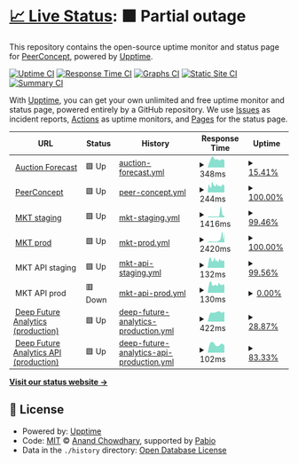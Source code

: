# [📈 Live Status](https://demo.upptime.js.org): <!--live status--> **🟧 Partial outage**

This repository contains the open-source uptime monitor and status page for [PeerConcept](https://demo.upptime.js.org), powered by [Upptime](https://github.com/upptime/upptime).

[![Uptime CI](https://github.com/peerconcept/uptime-monitor/workflows/Uptime%20CI/badge.svg)](https://github.com/peerconcept/uptime-monitor/actions?query=workflow%3A%22Uptime+CI%22)
[![Response Time CI](https://github.com/peerconcept/uptime-monitor/workflows/Response%20Time%20CI/badge.svg)](https://github.com/peerconcept/uptime-monitor/actions?query=workflow%3A%22Response+Time+CI%22)
[![Graphs CI](https://github.com/peerconcept/uptime-monitor/workflows/Graphs%20CI/badge.svg)](https://github.com/peerconcept/uptime-monitor/actions?query=workflow%3A%22Graphs+CI%22)
[![Static Site CI](https://github.com/peerconcept/uptime-monitor/workflows/Static%20Site%20CI/badge.svg)](https://github.com/peerconcept/uptime-monitor/actions?query=workflow%3A%22Static+Site+CI%22)
[![Summary CI](https://github.com/peerconcept/uptime-monitor/workflows/Summary%20CI/badge.svg)](https://github.com/peerconcept/uptime-monitor/actions?query=workflow%3A%22Summary+CI%22)

With [Upptime](https://upptime.js.org), you can get your own unlimited and free uptime monitor and status page, powered entirely by a GitHub repository. We use [Issues](https://github.com/peerconcept/uptime-monitor/issues) as incident reports, [Actions](https://github.com/peerconcept/uptime-monitor/actions) as uptime monitors, and [Pages](https://demo.upptime.js.org) for the status page.

<!--start: status pages-->
<!-- This summary is generated by Upptime (https://github.com/upptime/upptime) -->
<!-- Do not edit this manually, your changes will be overwritten -->
<!-- prettier-ignore -->
| URL | Status | History | Response Time | Uptime |
| --- | ------ | ------- | ------------- | ------ |
| <img alt="" src="https://icons.duckduckgo.com/ip3/auctionforecast.com.ico" height="13"> [Auction Forecast](https://auctionforecast.com) | 🟩 Up | [auction-forecast.yml](https://github.com/peerconcept/uptime-monitor/commits/HEAD/history/auction-forecast.yml) | <details><summary><img alt="Response time graph" src="./graphs/auction-forecast/response-time-week.png" height="20"> 348ms</summary><br><a href="https://status.peerconcept.com/history/auction-forecast"><img alt="Response time 348" src="https://img.shields.io/endpoint?url=https%3A%2F%2Fraw.githubusercontent.com%2Fpeerconcept%2Fuptime-monitor%2FHEAD%2Fapi%2Fauction-forecast%2Fresponse-time.json"></a><br><a href="https://status.peerconcept.com/history/auction-forecast"><img alt="24-hour response time 348" src="https://img.shields.io/endpoint?url=https%3A%2F%2Fraw.githubusercontent.com%2Fpeerconcept%2Fuptime-monitor%2FHEAD%2Fapi%2Fauction-forecast%2Fresponse-time-day.json"></a><br><a href="https://status.peerconcept.com/history/auction-forecast"><img alt="7-day response time 348" src="https://img.shields.io/endpoint?url=https%3A%2F%2Fraw.githubusercontent.com%2Fpeerconcept%2Fuptime-monitor%2FHEAD%2Fapi%2Fauction-forecast%2Fresponse-time-week.json"></a><br><a href="https://status.peerconcept.com/history/auction-forecast"><img alt="30-day response time 348" src="https://img.shields.io/endpoint?url=https%3A%2F%2Fraw.githubusercontent.com%2Fpeerconcept%2Fuptime-monitor%2FHEAD%2Fapi%2Fauction-forecast%2Fresponse-time-month.json"></a><br><a href="https://status.peerconcept.com/history/auction-forecast"><img alt="1-year response time 348" src="https://img.shields.io/endpoint?url=https%3A%2F%2Fraw.githubusercontent.com%2Fpeerconcept%2Fuptime-monitor%2FHEAD%2Fapi%2Fauction-forecast%2Fresponse-time-year.json"></a></details> | <details><summary><a href="https://status.peerconcept.com/history/auction-forecast">15.41%</a></summary><a href="https://status.peerconcept.com/history/auction-forecast"><img alt="All-time uptime 15.41%" src="https://img.shields.io/endpoint?url=https%3A%2F%2Fraw.githubusercontent.com%2Fpeerconcept%2Fuptime-monitor%2FHEAD%2Fapi%2Fauction-forecast%2Fuptime.json"></a><br><a href="https://status.peerconcept.com/history/auction-forecast"><img alt="24-hour uptime 74.78%" src="https://img.shields.io/endpoint?url=https%3A%2F%2Fraw.githubusercontent.com%2Fpeerconcept%2Fuptime-monitor%2FHEAD%2Fapi%2Fauction-forecast%2Fuptime-day.json"></a><br><a href="https://status.peerconcept.com/history/auction-forecast"><img alt="7-day uptime 15.41%" src="https://img.shields.io/endpoint?url=https%3A%2F%2Fraw.githubusercontent.com%2Fpeerconcept%2Fuptime-monitor%2FHEAD%2Fapi%2Fauction-forecast%2Fuptime-week.json"></a><br><a href="https://status.peerconcept.com/history/auction-forecast"><img alt="30-day uptime 15.41%" src="https://img.shields.io/endpoint?url=https%3A%2F%2Fraw.githubusercontent.com%2Fpeerconcept%2Fuptime-monitor%2FHEAD%2Fapi%2Fauction-forecast%2Fuptime-month.json"></a><br><a href="https://status.peerconcept.com/history/auction-forecast"><img alt="1-year uptime 15.41%" src="https://img.shields.io/endpoint?url=https%3A%2F%2Fraw.githubusercontent.com%2Fpeerconcept%2Fuptime-monitor%2FHEAD%2Fapi%2Fauction-forecast%2Fuptime-year.json"></a></details>
| <img alt="" src="https://icons.duckduckgo.com/ip3/peerconcept.com.ico" height="13"> [PeerConcept](https://peerconcept.com) | 🟩 Up | [peer-concept.yml](https://github.com/peerconcept/uptime-monitor/commits/HEAD/history/peer-concept.yml) | <details><summary><img alt="Response time graph" src="./graphs/peer-concept/response-time-week.png" height="20"> 244ms</summary><br><a href="https://status.peerconcept.com/history/peer-concept"><img alt="Response time 244" src="https://img.shields.io/endpoint?url=https%3A%2F%2Fraw.githubusercontent.com%2Fpeerconcept%2Fuptime-monitor%2FHEAD%2Fapi%2Fpeer-concept%2Fresponse-time.json"></a><br><a href="https://status.peerconcept.com/history/peer-concept"><img alt="24-hour response time 233" src="https://img.shields.io/endpoint?url=https%3A%2F%2Fraw.githubusercontent.com%2Fpeerconcept%2Fuptime-monitor%2FHEAD%2Fapi%2Fpeer-concept%2Fresponse-time-day.json"></a><br><a href="https://status.peerconcept.com/history/peer-concept"><img alt="7-day response time 244" src="https://img.shields.io/endpoint?url=https%3A%2F%2Fraw.githubusercontent.com%2Fpeerconcept%2Fuptime-monitor%2FHEAD%2Fapi%2Fpeer-concept%2Fresponse-time-week.json"></a><br><a href="https://status.peerconcept.com/history/peer-concept"><img alt="30-day response time 244" src="https://img.shields.io/endpoint?url=https%3A%2F%2Fraw.githubusercontent.com%2Fpeerconcept%2Fuptime-monitor%2FHEAD%2Fapi%2Fpeer-concept%2Fresponse-time-month.json"></a><br><a href="https://status.peerconcept.com/history/peer-concept"><img alt="1-year response time 244" src="https://img.shields.io/endpoint?url=https%3A%2F%2Fraw.githubusercontent.com%2Fpeerconcept%2Fuptime-monitor%2FHEAD%2Fapi%2Fpeer-concept%2Fresponse-time-year.json"></a></details> | <details><summary><a href="https://status.peerconcept.com/history/peer-concept">100.00%</a></summary><a href="https://status.peerconcept.com/history/peer-concept"><img alt="All-time uptime 100.00%" src="https://img.shields.io/endpoint?url=https%3A%2F%2Fraw.githubusercontent.com%2Fpeerconcept%2Fuptime-monitor%2FHEAD%2Fapi%2Fpeer-concept%2Fuptime.json"></a><br><a href="https://status.peerconcept.com/history/peer-concept"><img alt="24-hour uptime 100.00%" src="https://img.shields.io/endpoint?url=https%3A%2F%2Fraw.githubusercontent.com%2Fpeerconcept%2Fuptime-monitor%2FHEAD%2Fapi%2Fpeer-concept%2Fuptime-day.json"></a><br><a href="https://status.peerconcept.com/history/peer-concept"><img alt="7-day uptime 100.00%" src="https://img.shields.io/endpoint?url=https%3A%2F%2Fraw.githubusercontent.com%2Fpeerconcept%2Fuptime-monitor%2FHEAD%2Fapi%2Fpeer-concept%2Fuptime-week.json"></a><br><a href="https://status.peerconcept.com/history/peer-concept"><img alt="30-day uptime 100.00%" src="https://img.shields.io/endpoint?url=https%3A%2F%2Fraw.githubusercontent.com%2Fpeerconcept%2Fuptime-monitor%2FHEAD%2Fapi%2Fpeer-concept%2Fuptime-month.json"></a><br><a href="https://status.peerconcept.com/history/peer-concept"><img alt="1-year uptime 100.00%" src="https://img.shields.io/endpoint?url=https%3A%2F%2Fraw.githubusercontent.com%2Fpeerconcept%2Fuptime-monitor%2FHEAD%2Fapi%2Fpeer-concept%2Fuptime-year.json"></a></details>
| <img alt="" src="https://icons.duckduckgo.com/ip3/staging.mykidstales.com.ico" height="13"> [MKT staging](https://staging.mykidstales.com) | 🟩 Up | [mkt-staging.yml](https://github.com/peerconcept/uptime-monitor/commits/HEAD/history/mkt-staging.yml) | <details><summary><img alt="Response time graph" src="./graphs/mkt-staging/response-time-week.png" height="20"> 1416ms</summary><br><a href="https://status.peerconcept.com/history/mkt-staging"><img alt="Response time 1416" src="https://img.shields.io/endpoint?url=https%3A%2F%2Fraw.githubusercontent.com%2Fpeerconcept%2Fuptime-monitor%2FHEAD%2Fapi%2Fmkt-staging%2Fresponse-time.json"></a><br><a href="https://status.peerconcept.com/history/mkt-staging"><img alt="24-hour response time 2654" src="https://img.shields.io/endpoint?url=https%3A%2F%2Fraw.githubusercontent.com%2Fpeerconcept%2Fuptime-monitor%2FHEAD%2Fapi%2Fmkt-staging%2Fresponse-time-day.json"></a><br><a href="https://status.peerconcept.com/history/mkt-staging"><img alt="7-day response time 1416" src="https://img.shields.io/endpoint?url=https%3A%2F%2Fraw.githubusercontent.com%2Fpeerconcept%2Fuptime-monitor%2FHEAD%2Fapi%2Fmkt-staging%2Fresponse-time-week.json"></a><br><a href="https://status.peerconcept.com/history/mkt-staging"><img alt="30-day response time 1416" src="https://img.shields.io/endpoint?url=https%3A%2F%2Fraw.githubusercontent.com%2Fpeerconcept%2Fuptime-monitor%2FHEAD%2Fapi%2Fmkt-staging%2Fresponse-time-month.json"></a><br><a href="https://status.peerconcept.com/history/mkt-staging"><img alt="1-year response time 1416" src="https://img.shields.io/endpoint?url=https%3A%2F%2Fraw.githubusercontent.com%2Fpeerconcept%2Fuptime-monitor%2FHEAD%2Fapi%2Fmkt-staging%2Fresponse-time-year.json"></a></details> | <details><summary><a href="https://status.peerconcept.com/history/mkt-staging">99.46%</a></summary><a href="https://status.peerconcept.com/history/mkt-staging"><img alt="All-time uptime 99.46%" src="https://img.shields.io/endpoint?url=https%3A%2F%2Fraw.githubusercontent.com%2Fpeerconcept%2Fuptime-monitor%2FHEAD%2Fapi%2Fmkt-staging%2Fuptime.json"></a><br><a href="https://status.peerconcept.com/history/mkt-staging"><img alt="24-hour uptime 100.00%" src="https://img.shields.io/endpoint?url=https%3A%2F%2Fraw.githubusercontent.com%2Fpeerconcept%2Fuptime-monitor%2FHEAD%2Fapi%2Fmkt-staging%2Fuptime-day.json"></a><br><a href="https://status.peerconcept.com/history/mkt-staging"><img alt="7-day uptime 99.46%" src="https://img.shields.io/endpoint?url=https%3A%2F%2Fraw.githubusercontent.com%2Fpeerconcept%2Fuptime-monitor%2FHEAD%2Fapi%2Fmkt-staging%2Fuptime-week.json"></a><br><a href="https://status.peerconcept.com/history/mkt-staging"><img alt="30-day uptime 99.46%" src="https://img.shields.io/endpoint?url=https%3A%2F%2Fraw.githubusercontent.com%2Fpeerconcept%2Fuptime-monitor%2FHEAD%2Fapi%2Fmkt-staging%2Fuptime-month.json"></a><br><a href="https://status.peerconcept.com/history/mkt-staging"><img alt="1-year uptime 99.46%" src="https://img.shields.io/endpoint?url=https%3A%2F%2Fraw.githubusercontent.com%2Fpeerconcept%2Fuptime-monitor%2FHEAD%2Fapi%2Fmkt-staging%2Fuptime-year.json"></a></details>
| <img alt="" src="https://icons.duckduckgo.com/ip3/mykidstales.com.ico" height="13"> [MKT prod](https://mykidstales.com) | 🟩 Up | [mkt-prod.yml](https://github.com/peerconcept/uptime-monitor/commits/HEAD/history/mkt-prod.yml) | <details><summary><img alt="Response time graph" src="./graphs/mkt-prod/response-time-week.png" height="20"> 2420ms</summary><br><a href="https://status.peerconcept.com/history/mkt-prod"><img alt="Response time 2420" src="https://img.shields.io/endpoint?url=https%3A%2F%2Fraw.githubusercontent.com%2Fpeerconcept%2Fuptime-monitor%2FHEAD%2Fapi%2Fmkt-prod%2Fresponse-time.json"></a><br><a href="https://status.peerconcept.com/history/mkt-prod"><img alt="24-hour response time 4336" src="https://img.shields.io/endpoint?url=https%3A%2F%2Fraw.githubusercontent.com%2Fpeerconcept%2Fuptime-monitor%2FHEAD%2Fapi%2Fmkt-prod%2Fresponse-time-day.json"></a><br><a href="https://status.peerconcept.com/history/mkt-prod"><img alt="7-day response time 2420" src="https://img.shields.io/endpoint?url=https%3A%2F%2Fraw.githubusercontent.com%2Fpeerconcept%2Fuptime-monitor%2FHEAD%2Fapi%2Fmkt-prod%2Fresponse-time-week.json"></a><br><a href="https://status.peerconcept.com/history/mkt-prod"><img alt="30-day response time 2420" src="https://img.shields.io/endpoint?url=https%3A%2F%2Fraw.githubusercontent.com%2Fpeerconcept%2Fuptime-monitor%2FHEAD%2Fapi%2Fmkt-prod%2Fresponse-time-month.json"></a><br><a href="https://status.peerconcept.com/history/mkt-prod"><img alt="1-year response time 2420" src="https://img.shields.io/endpoint?url=https%3A%2F%2Fraw.githubusercontent.com%2Fpeerconcept%2Fuptime-monitor%2FHEAD%2Fapi%2Fmkt-prod%2Fresponse-time-year.json"></a></details> | <details><summary><a href="https://status.peerconcept.com/history/mkt-prod">100.00%</a></summary><a href="https://status.peerconcept.com/history/mkt-prod"><img alt="All-time uptime 100.00%" src="https://img.shields.io/endpoint?url=https%3A%2F%2Fraw.githubusercontent.com%2Fpeerconcept%2Fuptime-monitor%2FHEAD%2Fapi%2Fmkt-prod%2Fuptime.json"></a><br><a href="https://status.peerconcept.com/history/mkt-prod"><img alt="24-hour uptime 100.00%" src="https://img.shields.io/endpoint?url=https%3A%2F%2Fraw.githubusercontent.com%2Fpeerconcept%2Fuptime-monitor%2FHEAD%2Fapi%2Fmkt-prod%2Fuptime-day.json"></a><br><a href="https://status.peerconcept.com/history/mkt-prod"><img alt="7-day uptime 100.00%" src="https://img.shields.io/endpoint?url=https%3A%2F%2Fraw.githubusercontent.com%2Fpeerconcept%2Fuptime-monitor%2FHEAD%2Fapi%2Fmkt-prod%2Fuptime-week.json"></a><br><a href="https://status.peerconcept.com/history/mkt-prod"><img alt="30-day uptime 100.00%" src="https://img.shields.io/endpoint?url=https%3A%2F%2Fraw.githubusercontent.com%2Fpeerconcept%2Fuptime-monitor%2FHEAD%2Fapi%2Fmkt-prod%2Fuptime-month.json"></a><br><a href="https://status.peerconcept.com/history/mkt-prod"><img alt="1-year uptime 100.00%" src="https://img.shields.io/endpoint?url=https%3A%2F%2Fraw.githubusercontent.com%2Fpeerconcept%2Fuptime-monitor%2FHEAD%2Fapi%2Fmkt-prod%2Fuptime-year.json"></a></details>
| <img alt="" src="https://icons.duckduckgo.com/ip3/null.ico" height="13"> MKT API staging | 🟩 Up | [mkt-api-staging.yml](https://github.com/peerconcept/uptime-monitor/commits/HEAD/history/mkt-api-staging.yml) | <details><summary><img alt="Response time graph" src="./graphs/mkt-api-staging/response-time-week.png" height="20"> 132ms</summary><br><a href="https://status.peerconcept.com/history/mkt-api-staging"><img alt="Response time 132" src="https://img.shields.io/endpoint?url=https%3A%2F%2Fraw.githubusercontent.com%2Fpeerconcept%2Fuptime-monitor%2FHEAD%2Fapi%2Fmkt-api-staging%2Fresponse-time.json"></a><br><a href="https://status.peerconcept.com/history/mkt-api-staging"><img alt="24-hour response time 126" src="https://img.shields.io/endpoint?url=https%3A%2F%2Fraw.githubusercontent.com%2Fpeerconcept%2Fuptime-monitor%2FHEAD%2Fapi%2Fmkt-api-staging%2Fresponse-time-day.json"></a><br><a href="https://status.peerconcept.com/history/mkt-api-staging"><img alt="7-day response time 132" src="https://img.shields.io/endpoint?url=https%3A%2F%2Fraw.githubusercontent.com%2Fpeerconcept%2Fuptime-monitor%2FHEAD%2Fapi%2Fmkt-api-staging%2Fresponse-time-week.json"></a><br><a href="https://status.peerconcept.com/history/mkt-api-staging"><img alt="30-day response time 132" src="https://img.shields.io/endpoint?url=https%3A%2F%2Fraw.githubusercontent.com%2Fpeerconcept%2Fuptime-monitor%2FHEAD%2Fapi%2Fmkt-api-staging%2Fresponse-time-month.json"></a><br><a href="https://status.peerconcept.com/history/mkt-api-staging"><img alt="1-year response time 132" src="https://img.shields.io/endpoint?url=https%3A%2F%2Fraw.githubusercontent.com%2Fpeerconcept%2Fuptime-monitor%2FHEAD%2Fapi%2Fmkt-api-staging%2Fresponse-time-year.json"></a></details> | <details><summary><a href="https://status.peerconcept.com/history/mkt-api-staging">99.56%</a></summary><a href="https://status.peerconcept.com/history/mkt-api-staging"><img alt="All-time uptime 99.56%" src="https://img.shields.io/endpoint?url=https%3A%2F%2Fraw.githubusercontent.com%2Fpeerconcept%2Fuptime-monitor%2FHEAD%2Fapi%2Fmkt-api-staging%2Fuptime.json"></a><br><a href="https://status.peerconcept.com/history/mkt-api-staging"><img alt="24-hour uptime 100.00%" src="https://img.shields.io/endpoint?url=https%3A%2F%2Fraw.githubusercontent.com%2Fpeerconcept%2Fuptime-monitor%2FHEAD%2Fapi%2Fmkt-api-staging%2Fuptime-day.json"></a><br><a href="https://status.peerconcept.com/history/mkt-api-staging"><img alt="7-day uptime 99.56%" src="https://img.shields.io/endpoint?url=https%3A%2F%2Fraw.githubusercontent.com%2Fpeerconcept%2Fuptime-monitor%2FHEAD%2Fapi%2Fmkt-api-staging%2Fuptime-week.json"></a><br><a href="https://status.peerconcept.com/history/mkt-api-staging"><img alt="30-day uptime 99.56%" src="https://img.shields.io/endpoint?url=https%3A%2F%2Fraw.githubusercontent.com%2Fpeerconcept%2Fuptime-monitor%2FHEAD%2Fapi%2Fmkt-api-staging%2Fuptime-month.json"></a><br><a href="https://status.peerconcept.com/history/mkt-api-staging"><img alt="1-year uptime 99.56%" src="https://img.shields.io/endpoint?url=https%3A%2F%2Fraw.githubusercontent.com%2Fpeerconcept%2Fuptime-monitor%2FHEAD%2Fapi%2Fmkt-api-staging%2Fuptime-year.json"></a></details>
| <img alt="" src="https://icons.duckduckgo.com/ip3/null.ico" height="13"> MKT API prod | 🟥 Down | [mkt-api-prod.yml](https://github.com/peerconcept/uptime-monitor/commits/HEAD/history/mkt-api-prod.yml) | <details><summary><img alt="Response time graph" src="./graphs/mkt-api-prod/response-time-week.png" height="20"> 130ms</summary><br><a href="https://status.peerconcept.com/history/mkt-api-prod"><img alt="Response time 130" src="https://img.shields.io/endpoint?url=https%3A%2F%2Fraw.githubusercontent.com%2Fpeerconcept%2Fuptime-monitor%2FHEAD%2Fapi%2Fmkt-api-prod%2Fresponse-time.json"></a><br><a href="https://status.peerconcept.com/history/mkt-api-prod"><img alt="24-hour response time 127" src="https://img.shields.io/endpoint?url=https%3A%2F%2Fraw.githubusercontent.com%2Fpeerconcept%2Fuptime-monitor%2FHEAD%2Fapi%2Fmkt-api-prod%2Fresponse-time-day.json"></a><br><a href="https://status.peerconcept.com/history/mkt-api-prod"><img alt="7-day response time 130" src="https://img.shields.io/endpoint?url=https%3A%2F%2Fraw.githubusercontent.com%2Fpeerconcept%2Fuptime-monitor%2FHEAD%2Fapi%2Fmkt-api-prod%2Fresponse-time-week.json"></a><br><a href="https://status.peerconcept.com/history/mkt-api-prod"><img alt="30-day response time 130" src="https://img.shields.io/endpoint?url=https%3A%2F%2Fraw.githubusercontent.com%2Fpeerconcept%2Fuptime-monitor%2FHEAD%2Fapi%2Fmkt-api-prod%2Fresponse-time-month.json"></a><br><a href="https://status.peerconcept.com/history/mkt-api-prod"><img alt="1-year response time 130" src="https://img.shields.io/endpoint?url=https%3A%2F%2Fraw.githubusercontent.com%2Fpeerconcept%2Fuptime-monitor%2FHEAD%2Fapi%2Fmkt-api-prod%2Fresponse-time-year.json"></a></details> | <details><summary><a href="https://status.peerconcept.com/history/mkt-api-prod">0.00%</a></summary><a href="https://status.peerconcept.com/history/mkt-api-prod"><img alt="All-time uptime 0.00%" src="https://img.shields.io/endpoint?url=https%3A%2F%2Fraw.githubusercontent.com%2Fpeerconcept%2Fuptime-monitor%2FHEAD%2Fapi%2Fmkt-api-prod%2Fuptime.json"></a><br><a href="https://status.peerconcept.com/history/mkt-api-prod"><img alt="24-hour uptime 0.00%" src="https://img.shields.io/endpoint?url=https%3A%2F%2Fraw.githubusercontent.com%2Fpeerconcept%2Fuptime-monitor%2FHEAD%2Fapi%2Fmkt-api-prod%2Fuptime-day.json"></a><br><a href="https://status.peerconcept.com/history/mkt-api-prod"><img alt="7-day uptime 0.00%" src="https://img.shields.io/endpoint?url=https%3A%2F%2Fraw.githubusercontent.com%2Fpeerconcept%2Fuptime-monitor%2FHEAD%2Fapi%2Fmkt-api-prod%2Fuptime-week.json"></a><br><a href="https://status.peerconcept.com/history/mkt-api-prod"><img alt="30-day uptime 0.00%" src="https://img.shields.io/endpoint?url=https%3A%2F%2Fraw.githubusercontent.com%2Fpeerconcept%2Fuptime-monitor%2FHEAD%2Fapi%2Fmkt-api-prod%2Fuptime-month.json"></a><br><a href="https://status.peerconcept.com/history/mkt-api-prod"><img alt="1-year uptime 0.00%" src="https://img.shields.io/endpoint?url=https%3A%2F%2Fraw.githubusercontent.com%2Fpeerconcept%2Fuptime-monitor%2FHEAD%2Fapi%2Fmkt-api-prod%2Fuptime-year.json"></a></details>
| <img alt="" src="https://icons.duckduckgo.com/ip3/mgr.dfacecl.com.ico" height="13"> [Deep Future Analytics (production)](https://mgr.dfacecl.com/) | 🟩 Up | [deep-future-analytics-production.yml](https://github.com/peerconcept/uptime-monitor/commits/HEAD/history/deep-future-analytics-production.yml) | <details><summary><img alt="Response time graph" src="./graphs/deep-future-analytics-production/response-time-week.png" height="20"> 422ms</summary><br><a href="https://status.peerconcept.com/history/deep-future-analytics-production"><img alt="Response time 422" src="https://img.shields.io/endpoint?url=https%3A%2F%2Fraw.githubusercontent.com%2Fpeerconcept%2Fuptime-monitor%2FHEAD%2Fapi%2Fdeep-future-analytics-production%2Fresponse-time.json"></a><br><a href="https://status.peerconcept.com/history/deep-future-analytics-production"><img alt="24-hour response time 422" src="https://img.shields.io/endpoint?url=https%3A%2F%2Fraw.githubusercontent.com%2Fpeerconcept%2Fuptime-monitor%2FHEAD%2Fapi%2Fdeep-future-analytics-production%2Fresponse-time-day.json"></a><br><a href="https://status.peerconcept.com/history/deep-future-analytics-production"><img alt="7-day response time 422" src="https://img.shields.io/endpoint?url=https%3A%2F%2Fraw.githubusercontent.com%2Fpeerconcept%2Fuptime-monitor%2FHEAD%2Fapi%2Fdeep-future-analytics-production%2Fresponse-time-week.json"></a><br><a href="https://status.peerconcept.com/history/deep-future-analytics-production"><img alt="30-day response time 422" src="https://img.shields.io/endpoint?url=https%3A%2F%2Fraw.githubusercontent.com%2Fpeerconcept%2Fuptime-monitor%2FHEAD%2Fapi%2Fdeep-future-analytics-production%2Fresponse-time-month.json"></a><br><a href="https://status.peerconcept.com/history/deep-future-analytics-production"><img alt="1-year response time 422" src="https://img.shields.io/endpoint?url=https%3A%2F%2Fraw.githubusercontent.com%2Fpeerconcept%2Fuptime-monitor%2FHEAD%2Fapi%2Fdeep-future-analytics-production%2Fresponse-time-year.json"></a></details> | <details><summary><a href="https://status.peerconcept.com/history/deep-future-analytics-production">28.87%</a></summary><a href="https://status.peerconcept.com/history/deep-future-analytics-production"><img alt="All-time uptime 28.87%" src="https://img.shields.io/endpoint?url=https%3A%2F%2Fraw.githubusercontent.com%2Fpeerconcept%2Fuptime-monitor%2FHEAD%2Fapi%2Fdeep-future-analytics-production%2Fuptime.json"></a><br><a href="https://status.peerconcept.com/history/deep-future-analytics-production"><img alt="24-hour uptime 28.87%" src="https://img.shields.io/endpoint?url=https%3A%2F%2Fraw.githubusercontent.com%2Fpeerconcept%2Fuptime-monitor%2FHEAD%2Fapi%2Fdeep-future-analytics-production%2Fuptime-day.json"></a><br><a href="https://status.peerconcept.com/history/deep-future-analytics-production"><img alt="7-day uptime 28.87%" src="https://img.shields.io/endpoint?url=https%3A%2F%2Fraw.githubusercontent.com%2Fpeerconcept%2Fuptime-monitor%2FHEAD%2Fapi%2Fdeep-future-analytics-production%2Fuptime-week.json"></a><br><a href="https://status.peerconcept.com/history/deep-future-analytics-production"><img alt="30-day uptime 28.87%" src="https://img.shields.io/endpoint?url=https%3A%2F%2Fraw.githubusercontent.com%2Fpeerconcept%2Fuptime-monitor%2FHEAD%2Fapi%2Fdeep-future-analytics-production%2Fuptime-month.json"></a><br><a href="https://status.peerconcept.com/history/deep-future-analytics-production"><img alt="1-year uptime 28.87%" src="https://img.shields.io/endpoint?url=https%3A%2F%2Fraw.githubusercontent.com%2Fpeerconcept%2Fuptime-monitor%2FHEAD%2Fapi%2Fdeep-future-analytics-production%2Fuptime-year.json"></a></details>
| <img alt="" src="https://icons.duckduckgo.com/ip3/mgr.dfacecl.com.ico" height="13"> [Deep Future Analytics API (production)](https://mgr.dfacecl.com/api/v1/user/sign-in/) | 🟩 Up | [deep-future-analytics-api-production.yml](https://github.com/peerconcept/uptime-monitor/commits/HEAD/history/deep-future-analytics-api-production.yml) | <details><summary><img alt="Response time graph" src="./graphs/deep-future-analytics-api-production/response-time-week.png" height="20"> 102ms</summary><br><a href="https://status.peerconcept.com/history/deep-future-analytics-api-production"><img alt="Response time 102" src="https://img.shields.io/endpoint?url=https%3A%2F%2Fraw.githubusercontent.com%2Fpeerconcept%2Fuptime-monitor%2FHEAD%2Fapi%2Fdeep-future-analytics-api-production%2Fresponse-time.json"></a><br><a href="https://status.peerconcept.com/history/deep-future-analytics-api-production"><img alt="24-hour response time 102" src="https://img.shields.io/endpoint?url=https%3A%2F%2Fraw.githubusercontent.com%2Fpeerconcept%2Fuptime-monitor%2FHEAD%2Fapi%2Fdeep-future-analytics-api-production%2Fresponse-time-day.json"></a><br><a href="https://status.peerconcept.com/history/deep-future-analytics-api-production"><img alt="7-day response time 102" src="https://img.shields.io/endpoint?url=https%3A%2F%2Fraw.githubusercontent.com%2Fpeerconcept%2Fuptime-monitor%2FHEAD%2Fapi%2Fdeep-future-analytics-api-production%2Fresponse-time-week.json"></a><br><a href="https://status.peerconcept.com/history/deep-future-analytics-api-production"><img alt="30-day response time 102" src="https://img.shields.io/endpoint?url=https%3A%2F%2Fraw.githubusercontent.com%2Fpeerconcept%2Fuptime-monitor%2FHEAD%2Fapi%2Fdeep-future-analytics-api-production%2Fresponse-time-month.json"></a><br><a href="https://status.peerconcept.com/history/deep-future-analytics-api-production"><img alt="1-year response time 102" src="https://img.shields.io/endpoint?url=https%3A%2F%2Fraw.githubusercontent.com%2Fpeerconcept%2Fuptime-monitor%2FHEAD%2Fapi%2Fdeep-future-analytics-api-production%2Fresponse-time-year.json"></a></details> | <details><summary><a href="https://status.peerconcept.com/history/deep-future-analytics-api-production">83.33%</a></summary><a href="https://status.peerconcept.com/history/deep-future-analytics-api-production"><img alt="All-time uptime 83.33%" src="https://img.shields.io/endpoint?url=https%3A%2F%2Fraw.githubusercontent.com%2Fpeerconcept%2Fuptime-monitor%2FHEAD%2Fapi%2Fdeep-future-analytics-api-production%2Fuptime.json"></a><br><a href="https://status.peerconcept.com/history/deep-future-analytics-api-production"><img alt="24-hour uptime 83.33%" src="https://img.shields.io/endpoint?url=https%3A%2F%2Fraw.githubusercontent.com%2Fpeerconcept%2Fuptime-monitor%2FHEAD%2Fapi%2Fdeep-future-analytics-api-production%2Fuptime-day.json"></a><br><a href="https://status.peerconcept.com/history/deep-future-analytics-api-production"><img alt="7-day uptime 83.33%" src="https://img.shields.io/endpoint?url=https%3A%2F%2Fraw.githubusercontent.com%2Fpeerconcept%2Fuptime-monitor%2FHEAD%2Fapi%2Fdeep-future-analytics-api-production%2Fuptime-week.json"></a><br><a href="https://status.peerconcept.com/history/deep-future-analytics-api-production"><img alt="30-day uptime 83.33%" src="https://img.shields.io/endpoint?url=https%3A%2F%2Fraw.githubusercontent.com%2Fpeerconcept%2Fuptime-monitor%2FHEAD%2Fapi%2Fdeep-future-analytics-api-production%2Fuptime-month.json"></a><br><a href="https://status.peerconcept.com/history/deep-future-analytics-api-production"><img alt="1-year uptime 83.33%" src="https://img.shields.io/endpoint?url=https%3A%2F%2Fraw.githubusercontent.com%2Fpeerconcept%2Fuptime-monitor%2FHEAD%2Fapi%2Fdeep-future-analytics-api-production%2Fuptime-year.json"></a></details>

<!--end: status pages-->

[**Visit our status website →**](https://demo.upptime.js.org)

## 📄 License

- Powered by: [Upptime](https://github.com/upptime/upptime)
- Code: [MIT](./LICENSE) © [Anand Chowdhary](https://anandchowdhary.com), supported by [Pabio](https://pabio.com)
- Data in the `./history` directory: [Open Database License](https://opendatacommons.org/licenses/odbl/1-0/)
